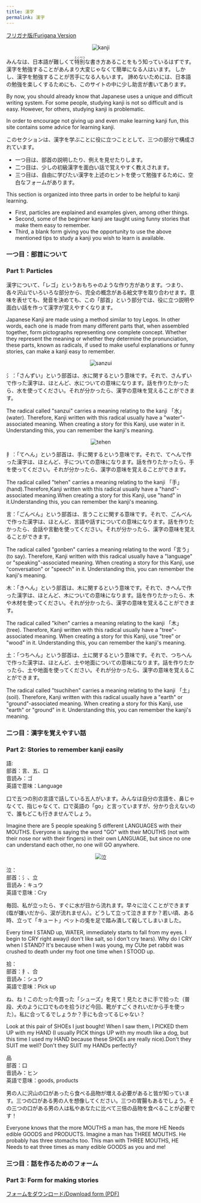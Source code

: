 ```yaml
---
title: 漢字
permalink: 漢字
---
```


[フリガナ版/Furigana Version](assets/漢字の勉強2furigana.pdf)
<p align="center">
  <img src="assets/kanji/image001.png" alt="kanji"/>
</p>

みんなは、日本語が難しくて<ruby>特<rt>とく</rt>別<rt>べつ</rt></ruby>な書き方あることをもう知っているはずです。漢字を勉強することがあんまり大変じゃなくて簡単になる人はいます。
しかし、漢字を勉強することが苦手になる人もいます。
諦めないためには、日本語の勉強を楽しくするためにも、このサイトの中に少し助言が書いてあります。

By now, you should already know that Japanese uses a unique and difficult writing system. For some people, studying kanji is not so difficult and is easy. However, for others, studying kanji is problematic.

In order to encourage not giving up and even make learning kanji fun, this site contains some advice for learning kanji.

このセクションは、漢字を学ぶことに役に立つこととして、三つの部分で構成されています。
  * 一つ目は、部首の説明したり、例えを見せたりします。
  * 二つ目は、少しの初級漢字を面白い話で覚えやすく教えされます。
  * 三つ目は、自由に学びたい漢字を上述のヒントを使って勉強するために、空白なフォームがあります。

This section is organized into three parts in order to be helpful to kanji learning.
  * First, particles are explained and examples given, among other things.
  * Second, some of the beginner kanji are taught using funny stories that make them easy to remember.
  * Third, a blank form giving you the opportunity to use the above mentioned tips to study a kanji you wish to learn is available.

### 一つ目：部首について
### Part 1: Particles

漢字について、「レゴ」というおもちゃのような作り方があります。つまり、各々沢山でいろいろな部分から、完全の概念がある絵文字を取り合わせます。意味を表せても、発音を決めても、この「部首」という部分では、役に立つ説明や面白い話を作って漢字が覚えやすくなります。

Japanese Kanji are made using a method similar to toy Legos. In other words, each one is made from many different parts that, when assembled together, form pictographs representing one complete concept. Whether they represent the meaning or whether they determine the pronunciation, these parts, known as radicals, if used to make useful explanations or funny stories, can make a kanji easy to remember.

<p align="center">
  <img src="assets/kanji/image002.png" alt="sanzui"/>
</p>

氵：「さんずい」という部首は、水に関するという意味です。それで、さんずいで作った漢字は、ほとんど、水についての意味になります。話を作りたかったら、水を使ってください。それが分かったら、漢字の意味を覚えることができます。

The radical called "sanzui" carries a meaning relating to the kanji 「水」(water). Therefore, Kanji written with this radical usually have a "water"-associated meaning. When creating a story for this Kanji, use water in it. Understanding this, you can remember the kanji's meaning.


<p align="center">
  <img src="assets/kanji/image003.png" alt="tehen"/>
</p>

扌：「てへん」という部首は、手に関するという意味です。それで、てへんで作った漢字は、ほとんど、手についての意味になります。話を作りたかったら、手を使ってください。それが分かったら、漢字の意味を覚えることができます。

The radical called "tehen" carries a meaning relating to the kanji 「手」(hand).Therefore,Kanji written with this radical usually have a "hand"-associated meaning.When creating a story for this Kanji, use "hand" in it.Understanding this, you can remember the kanji's meaning.


言：「ごんべん」という部首は、言うことに関する意味です。それで、ごんべんで作った漢字は、ほとんど、言語や話すについての意味になります。話を作りたかったら、会話や言動を使ってください。それが分かったら、漢字の意味を覚えることができます。

The radical called "gonben" carries a meaning relating to the word「言う」(to say). Therefore, Kanji written with this radical usually have a "language" or "speaking"-associated meaning. When creating a story for this Kanji, use "conversation" or "speech" in it. Understanding this, you can remember the kanji's meaning.


木：「きへん」という部首は、木に関するという意味です。それで、きへんで作った漢字は、ほとんど、木についての意味になります。話を作りたかったら、木や木材を使ってください。それが分かったら、漢字の意味を覚えることができます。

The radical called "kihen" carries a meaning relating to the kanji 「木」(tree). Therefore, Kanji written with this radical usually have a "tree"-associated meaning. When creating a story for this Kanji, use "tree" or "wood" in it. Understanding this, you can remember the kanji's meaning.


土：「つちへん」という部首は、土に関するという意味です。それで、つちへんで作った漢字は、ほとんど、土や地面についての意味になります。話を作りたかったら、土や地面を使ってください。それが分かったら、漢字の意味を覚えることができます。

The radical called "tsuchihen" carries a meaning relating to the kanji 「土」(soil). Therefore, Kanji written with this radical usually have a "earth" or "ground"-associated meaning. When creating a story for this Kanji, use "earth" or "ground" in it. Understanding this, you can remember the kanji's meaning.


### 二つ目：漢字を覚えやすい話
### Part 2: Stories to remember kanji easily


語:  
部首：言、五、口  
音読み：ゴ  
英語で意味：Language

口で五つの別の言語で話している五人がいます。みんなは自分の言語を、鼻じゃなくて、指じゃなくて、口で英語の「go」と言っていますが、分かり合えないので、誰もどこも行きませんでしょう。

Imagine there are 5 people speaking 5 different <span class="highlight">LANGUAGES</span> with their <span class="highlight">MOUTHS</span>. Everyone is saying the word "<span class="highlight">GO</span>" with their <span class="highlight">MOUTHS</span> (not with their nose nor with their fingers) in their own <span class="highlight">LANGUAGE</span>, but since no one can understand each other, no one will <span class="highlight">GO</span> anywhere.

<p align="center">
  <img src="assets/kanji/image004.png" alt="泣"/>
</p>

泣：  
部首：氵、立  
音読み：キュウ  
英語で意味：Cry

毎回、私が立ったら、すぐに水が目から流れます。早々に泣くことができます(塩が嫌いだから、涙が流れません）。どうして立って泣きますか？若い頃、ある時、立って「キュート」ペットの兎を足で踏み潰して殺してしまいました。

Every time I <span class="highlight">STAND</span> up, <span class="highlight">WATER</span>, immediately starts to fall from my eyes. I begin to <span class="highlight">CRY</span> right away(I don't like salt, so I don't cry tears). Why do I <span class="highlight">CRY</span> when I <span class="highlight">STAND</span>? It's because when I was young, my <span class="highlight">CU</span>te pet rabbit was crushed to death under my foot one time when I <span class="highlight">STOOD</span> up.


拾：  
部首：扌、合  
音読み：シュウ  
英語で意味：Pick up

ね、ね！このたった今買った「シューズ」を見て！見たときに手で拾った（普段、犬のように口でものを拾うけど今回、靴がすごくきれいだから手を使った）。私に合ってるでしょうか？手にも合ってるじゃない？

Look at this pair of <span class="highlight">SHOE</span>s I just bought! When I saw them, I <span class="highlight">PICKED</span> them <span class="highlight">UP</span> with my <span class="highlight">HAND</span> (I usually <span class="highlight">PICK</span> things <span class="highlight">UP</span> with my mouth like a dog, but this time I used my <span class="highlight">HAND</span> because these <span class="highlight">SHOE</span>s are really nice).Don't they <span class="highlight">SUIT</span> me well? Don't they <span class="highlight">SUIT</span> my <span class="highlight">HAND</span>s perfectly?

品  
部首：口  
音読み：ヒン  
英語で意味：goods, products  

男の人に沢山の口があったら食べる品物が増える必要があると皆が知っています。三つの口がある男の人を想像してください。三つの胃腸もあるでしょう。その三つの口がある男の人は私やあなたに比べて三倍の品物を食べることが必要です！

Everyone knows that the more <span class="highlight">MOUTHS</span> a man has, the more <span class="highlight">HE N</span>eeds edible <span class="highlight">GOODS</span> and <span class="highlight">PRODUCTS</span>. Imagine a man has <span class="highlight">THREE MOUTHS</span>. He probably has three stomachs too. This man with <span class="highlight">THREE MOUTHS</span>, <span class="highlight">HE N</span>eeds to eat three times as many edible <span class="highlight">GOODS</span> as you and me!


### 三つ目：話を作るためのフォーム
### Part 3: Form for making stories

[フォームをダウンロード/Download form (PDF)](assets/漢字の勉強-BLANK_FORM.pdf)
